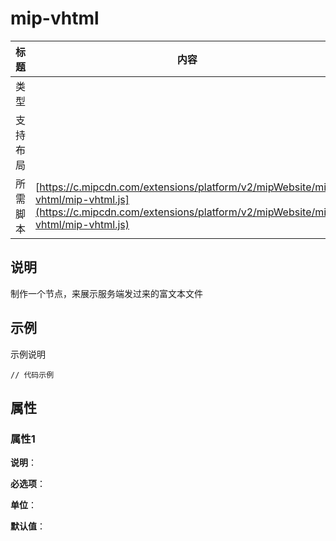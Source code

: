 # mip-vhtml

标题|内容
----|----
类型|
支持布局|
所需脚本| [https://c.mipcdn.com/extensions/platform/v2/mipWebsite/mip-vhtml/mip-vhtml.js](https://c.mipcdn.com/extensions/platform/v2/mipWebsite/mip-vhtml/mip-vhtml.js)

## 说明

制作一个节点，来展示服务端发过来的富文本文件

## 示例

示例说明

```
// 代码示例
```

## 属性

### 属性1

**说明**：

**必选项**：

**单位**：

**默认值**：
